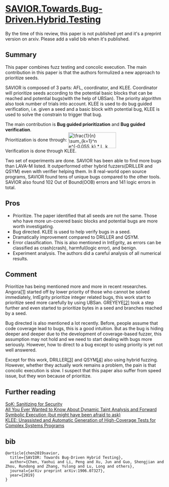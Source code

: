 # [SAVIOR.Towards.Bug-Driven.Hybrid.Testing](https://arxiv.org/pdf/1906.07327.pdf)

By the time of this review, this paper is not published yet and it's a preprint version on arxiv. 
Please add a valid bib when it's published.

## Summary

This paper combines fuzz testing and concolic execution. The main contribution in this paper is that the authors formulized a new approach to prioritize seeds. 

SAVIOR is composed of 3 parts: AFL, coordinator, and KLEE.
Coordinator will prioritize seeds according to the potential basic blocks that can be reached and potential bugs(with the help of UBSan).
The priority algorithm also took number of trials into account.	
KLEE is used to do bug guided verification, i.e. given a seed and a basic block with potential bug, KLEE is used to solve the constrain to trigger that bug.

The main contribution is **Bug guided prioritization** and **Bug guided verification**.  
Prioritization is done through: <img src="http://bit.ly/2pB2k7g" align="center" border="0" alt="\frac{1}{n} \sum_{k=1}^n e^{-0.05S_k} * L_k" width="151" height="50" />  
Verification is done through KLEE.

Two set of experiments are done. SAVIOR has been able to find more bugs than LAVA-M listed. It outperformed other hybrid fuzzers(DRILLER and QSYM) even with verifier helping them. In 8 real-world open source programs, SAVIOR found tens of unique bugs compared to the other tools. SAVIOR also found 102 Out of Bound(OOB) errors and 141 logic errors in total.

## Pros

- Prioritize. The paper identified that all seeds are not the same. Those who have more un-covered basic blocks and potential bugs are more worth investigating.
- Bug directed. KLEE is used to help verify bugs in a seed.
- Dramatically improvement compared to DRILLER and QSYM.
- Error classification. This is also mentioned in IntEgrity, as errors can be classified as crash(crash), harmful(logic error), and benign.
- Experiment analysis. The authors did a careful analysis of all numerical results.

## Comment

Prioritize has being mentioned more and more in recent researches. 
Angora[[1]](https://web.cs.ucdavis.edu/~hchen/paper/chen2018angora.pdf) started off by lower priority of those who cannot be solved immediately, IntEgrity prioritize integer related bugs, this work start to prioritize seed more carefully by using UBSan. 
GREYEYE[[2]](https://www.usenix.org/system/files/sec20spring_gan_prepub.pdf) took a step further and even started to prioritize bytes in a seed and branches reached by a seed.

Bug directed is also mentioned a lot recently. 
Before, people assume that code coverage lead to bugs, this is a good intuition. 
But as the bug is hiding deeper and deeper due to the development of coverage-based fuzzer, this assumption may not hold and we need to start dealing with bugs more seriously. 
However, how to direct to a bug except to using priority is yet not well answered.

Except for this work, DRILLER[[3]](https://sites.cs.ucsb.edu/~vigna/publications/2016_NDSS_Driller.pdf) and QSYM[[4]](https://www.usenix.org/system/files/conference/usenixsecurity18/sec18-yun.pdf) also using hybrid fuzzing. 
However, whether they actually work remains a problem, the pain is that concolic execution is slow.
I suspect that this paper also suffer from speed issue, but they won because of prioritize.

## Further reading

[SoK: Sanitizing for Security](https://arxiv.org/pdf/1806.04355.pdf)  
[All You Ever Wanted to Know About Dynamic Taint Analysis and Forward Symbolic Execution (but might have been afraid to ask)](https://users.ece.cmu.edu/~aavgerin/papers/Oakland10.pdf)  
[KLEE: Unassisted and Automatic Generation of High-Coverage Tests for Complex Systems Programs](https://hci.stanford.edu/cstr/reports/2008-03.pdf)  

## bib
```
@article{chen2019savior,
  title={SAVIOR: Towards Bug-Driven Hybrid Testing},
  author={Chen, Yaohui and Li, Peng and Xu, Jun and Guo, Shengjian and Zhou, Rundong and Zhang, Yulong and Lu, Long and others},
  journal={arXiv preprint arXiv:1906.07327},
  year={2019}
}
```